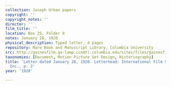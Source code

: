 ```yaml
---
collection: Joseph Urban papers
copyright: ''
copyright_notes: ''
director: ''
film_title: ''
location: Box 25, Folder 9
notes: January 28, 1920
physical_description: Typed letter, 4 pages
repository: Rare Book and Manuscript Library, Columbia University
src: http://gainesfilm.qa-lamp.ccnmtl.columbia.edu/sites/files/gainesfilm/images/1000102062.jpg
taxonomies: [Document, Motion Picture Set Design, Historiography]
title: 'Letter dated January 28, 1920. Letterhead: International Film Service Co.,
  Inc., p. 2'
year: '1920'

---
```

